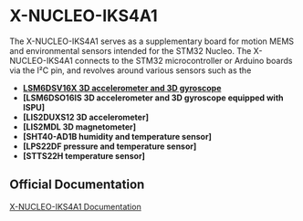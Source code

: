# X-NUCLEO-IKS4A1

The X-NUCLEO-IKS4A1 serves as a supplementary board for motion MEMS and environmental sensors intended for the STM32 Nucleo. The X-NUCLEO-IKS4A1 connects to the STM32 microcontroller or Arduino boards via the I²C pin, and revolves around various sensors such as the 

- **[LSM6DSV16X 3D accelerometer and 3D gyroscope](https://github.com/Perlatecnica/PLT_LSM6DSV16X)**
- **[LSM6DSO16IS 3D accelerometer and 3D gyroscope equipped with ISPU]**
- **[LIS2DUXS12 3D accelerometer]**
- **[LIS2MDL 3D magnetometer]**
- **[SHT40-AD1B humidity and temperature sensor]**
- **[LPS22DF pressure and temperature sensor]**
- **[STTS22H temperature sensor]**

## Official Documentation
[X-NUCLEO-IKS4A1 Documentation](https://www.st.com/en/ecosystems/x-nucleo-iks4a1.html)


